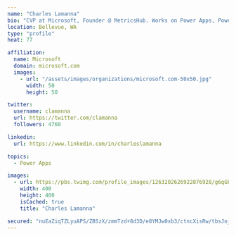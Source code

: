```yaml
---
name: "Charles Lamanna"
bio: "CVP at Microsoft, Founder @ MetricsHub. Works on Power Apps, Power Automate, Power Virtual Agent, Common Data Service and Dynamics 365."
location: Bellevue, WA
type: "profile"
heat: 77

affiliation:
  name: Microsoft
  domain: microsoft.com
  images:
    - url: "/assets/images/organizations/microsoft.com-50x50.jpg"
      width: 50
      height: 50

twitter:
  username: clamanna
  url: https://twitter.com/clamanna
  followers: 4760

linkedin:
  url: https://www.linkedin.com/in/charleslamanna

topics:
  - Power Apps

images:
  - url: https://pbs.twimg.com/profile_images/1263202626922876928/g6qGbHZ-_400x400.jpg
    width: 400
    height: 400
    isCached: true
    title: "Charles Lamanna"

secured: "nuEaZiqTZLyuAPS/ZBSzX/zmmTzd+8d3D/e8YMJw0xb3/ctncXisRw/tbsJojyZCnrERVM9RXS7DPOfTrJSBvRaTQ1BFhxbjIbvp9YyowrxVXFNGInMUzHroEuWYoDYx5zcWM6zZhjtahg2vgBAAbAnQ656WZNz0rs22A91oHxWVbuXlmjSGvBFjTeL2ejfdB53E5mBom6tVUq02ohconC20NzgYHVhS3bymcUjJs/tmr3MBNsrwGGj7jY8Dzj+5NPYLH2svytjmZ7R4xOp7iRHxXQzPw622xg6zqb2tZZFZPxdFNuYVQwO74bUIVjFDwXBR8vKKP6kbc12jhMPFRnmZpZVc0Qm5w69MzB2ZvPrt60vxLb2jjz4AMlVz8bndpmMcrvISGcMJMTXjfUBVppU3Y/PLo4QARWOx0Hm1WKc=;kqEhVudUjODo2g8zs2WfxA=="
---
```


